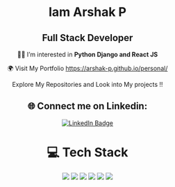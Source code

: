 <div align="center">

# Iam Arshak P
## Full Stack Developer 

 👨‍💻 I’m interested in **Python Django and React JS**

 🌍 Visit My Portfolio https://arshak-p.github.io/personal/

 Explore My Repositories and Look into My projects !!

## 🌐 Connect me on Linkedin:
<div id="badges">
  <a href="https://www.linkedin.com/in/arshak-p/">
    <img src="https://img.shields.io/badge/LinkedIn-blue?style=for-the-badge&logo=linkedin&logoColor=white" alt="LinkedIn Badge"/>
  </a>
</div>
  
# 💻 Tech Stack
 <img src="https://img.shields.io/badge/HTML5-E34F26?style=for-the-badge&logo=html5&logoColor=white">
<img src="https://img.shields.io/badge/CSS3-1572B6?style=for-the-badge&logo=css3&logoColor=white">
<img src="https://img.shields.io/badge/Python-FFD43B?style=for-the-badge&logo=python&logoColor=blue">
<img src="https://img.shields.io/badge/Django-092E20?style=for-the-badge&logo=django&logoColor=green">
<img src="https://img.shields.io/badge/React-61DAFB?style=for-the-badge&logo=react&logoColor=white">
<img src="https://img.shields.io/badge/PostgreSQL-316192?style=for-the-badge&logo=postgresql&logoColor=white">

